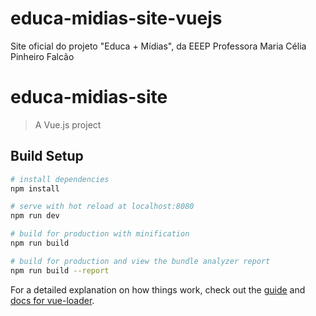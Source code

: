 # educa-midias-site-vuejs
Site oficial do projeto "Educa + Mídias", da EEEP Professora Maria Célia Pinheiro Falcão

# educa-midias-site
> A Vue.js project

## Build Setup

``` bash
# install dependencies
npm install

# serve with hot reload at localhost:8080
npm run dev

# build for production with minification
npm run build

# build for production and view the bundle analyzer report
npm run build --report
```

For a detailed explanation on how things work, check out the [guide](http://vuejs-templates.github.io/webpack/) and [docs for vue-loader](http://vuejs.github.io/vue-loader).
